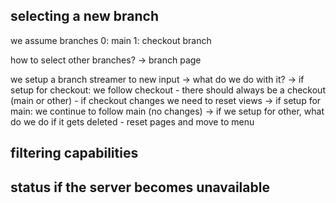## selecting a new branch

we assume branches
0: main
1: checkout branch

how to select other branches?
-> branch page

we setup a branch streamer to new input -> what do we do with it?
-> if setup for checkout: we follow checkout
    - there should always be a checkout (main or other)
    - if checkout changes we need to reset views
-> if setup for main: we continue to follow main (no changes)
-> if we setup for other, what do we do if it gets deleted
    - reset pages and move to menu


## filtering capabilities

## status if the server becomes unavailable